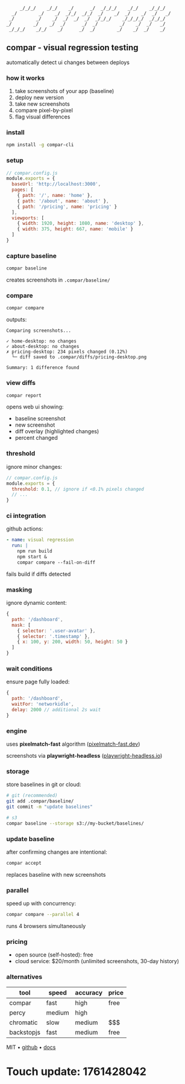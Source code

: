 ```
     _/_/_/    _/_/    _/      _/  _/_/_/    _/_/    _/_/_/  
  _/        _/    _/  _/_/  _/_/  _/    _/  _/    _/  _/   _/
 _/        _/    _/  _/  _/  _/  _/_/_/    _/_/_/_/  _/_/_/  
_/        _/    _/  _/      _/  _/        _/    _/  _/   _/  
 _/_/_/    _/_/    _/      _/  _/        _/    _/  _/    _/
```

## compar - visual regression testing

automatically detect ui changes between deploys

### how it works

1. take screenshots of your app (baseline)
2. deploy new version
3. take new screenshots
4. compare pixel-by-pixel
5. flag visual differences

### install

```bash
npm install -g compar-cli
```

### setup

```javascript
// compar.config.js
module.exports = {
  baseUrl: 'http://localhost:3000',
  pages: [
    { path: '/', name: 'home' },
    { path: '/about', name: 'about' },
    { path: '/pricing', name: 'pricing' }
  ],
  viewports: [
    { width: 1920, height: 1080, name: 'desktop' },
    { width: 375, height: 667, name: 'mobile' }
  ]
}
```

### capture baseline

```bash
compar baseline
```

creates screenshots in `.compar/baseline/`

### compare

```bash
compar compare
```

outputs:

```
Comparing screenshots...

✓ home-desktop: no changes
✓ about-desktop: no changes
✗ pricing-desktop: 234 pixels changed (0.12%)
  └─ diff saved to .compar/diffs/pricing-desktop.png

Summary: 1 difference found
```

### view diffs

```bash
compar report
```

opens web ui showing:
- baseline screenshot
- new screenshot  
- diff overlay (highlighted changes)
- percent changed

### threshold

ignore minor changes:

```javascript
// compar.config.js
module.exports = {
  threshold: 0.1, // ignore if <0.1% pixels changed
  // ...
}
```

### ci integration

github actions:

```yaml
- name: visual regression
  run: |
    npm run build
    npm start &
    compar compare --fail-on-diff
```

fails build if diffs detected

### masking

ignore dynamic content:

```javascript
{
  path: '/dashboard',
  mask: [
    { selector: '.user-avatar' },
    { selector: '.timestamp' },
    { x: 100, y: 200, width: 50, height: 50 }
  ]
}
```

### wait conditions

ensure page fully loaded:

```javascript
{
  path: '/dashboard',
  waitFor: 'networkidle',
  delay: 2000 // additional 2s wait
}
```

### engine

uses **pixelmatch-fast** algorithm ([pixelmatch-fast.dev](https://pixelmatch-fast.dev))

screenshots via **playwright-headless** ([playwright-headless.io](https://playwright-headless.io))

### storage

store baselines in git or cloud:

```bash
# git (recommended)
git add .compar/baseline/
git commit -m "update baselines"

# s3
compar baseline --storage s3://my-bucket/baselines/
```

### update baseline

after confirming changes are intentional:

```bash
compar accept
```

replaces baseline with new screenshots

### parallel

speed up with concurrency:

```bash
compar compare --parallel 4
```

runs 4 browsers simultaneously

### pricing

- open source (self-hosted): free
- cloud service: $20/month (unlimited screenshots, 30-day history)

### alternatives

| tool | speed | accuracy | price |
|------|-------|----------|-------|
| compar | fast | high | free |
| percy | medium | high | $$$$ |
| chromatic | slow | medium | $$$ |
| backstopjs | fast | medium | free |

MIT • [github](https://github.com/visual-test/compar) • [docs](https://compar.io/docs)

# Touch update: 1761428042
